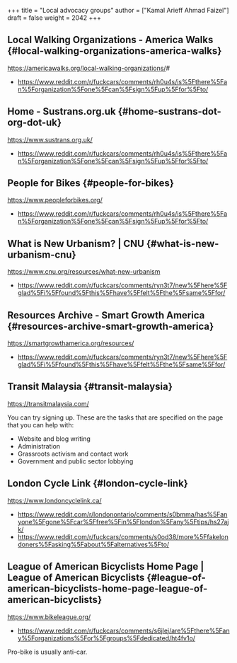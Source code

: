 +++
title = "Local advocacy groups"
author = ["Kamal Arieff Ahmad Faizel"]
draft = false
weight = 2042
+++

## Local Walking Organizations - America Walks {#local-walking-organizations-america-walks}

<https://americawalks.org/local-walking-organizations/>#

-   <https://www.reddit.com/r/fuckcars/comments/rh0u4s/is%5Fthere%5Fan%5Forganization%5Fone%5Fcan%5Fsign%5Fup%5Ffor%5Fto/>


## Home - Sustrans.org.uk {#home-sustrans-dot-org-dot-uk}

<https://www.sustrans.org.uk/>

-   <https://www.reddit.com/r/fuckcars/comments/rh0u4s/is%5Fthere%5Fan%5Forganization%5Fone%5Fcan%5Fsign%5Fup%5Ffor%5Fto/>


## People for Bikes {#people-for-bikes}

<https://www.peopleforbikes.org/>

-   <https://www.reddit.com/r/fuckcars/comments/rh0u4s/is%5Fthere%5Fan%5Forganization%5Fone%5Fcan%5Fsign%5Fup%5Ffor%5Fto/>


## What is New Urbanism? | CNU {#what-is-new-urbanism-cnu}

<https://www.cnu.org/resources/what-new-urbanism>

-   <https://www.reddit.com/r/fuckcars/comments/ryn3t7/new%5Fhere%5Fglad%5Fi%5Ffound%5Fthis%5Fhave%5Ffelt%5Fthe%5Fsame%5Ffor/>


## Resources Archive - Smart Growth America {#resources-archive-smart-growth-america}

<https://smartgrowthamerica.org/resources/>

-   <https://www.reddit.com/r/fuckcars/comments/ryn3t7/new%5Fhere%5Fglad%5Fi%5Ffound%5Fthis%5Fhave%5Ffelt%5Fthe%5Fsame%5Ffor/>


## Transit Malaysia {#transit-malaysia}

<https://transitmalaysia.com/>

You can try signing up. These are the tasks that are specified on the page that you can help with:

-   Website and blog writing
-   Administration
-   Grassroots activism and contact work
-   Government and public sector lobbying


## London Cycle Link {#london-cycle-link}

<https://www.londoncyclelink.ca/>

-   <https://www.reddit.com/r/londonontario/comments/s0bmma/has%5Fanyone%5Fgone%5Fcar%5Ffree%5Fin%5Flondon%5Fany%5Ftips/hs27ajk/>
-   <https://www.reddit.com/r/fuckcars/comments/s0od38/more%5Ffakelondoners%5Fasking%5Fabout%5Falternatives%5Fto/>


## League of American Bicyclists Home Page | League of American Bicyclists {#league-of-american-bicyclists-home-page-league-of-american-bicyclists}

<https://www.bikeleague.org/>

-   <https://www.reddit.com/r/fuckcars/comments/s6jlej/are%5Fthere%5Fany%5Forganizations%5For%5Fgroups%5Fdedicated/ht4fv1o/>

Pro-bike is usually anti-car.
